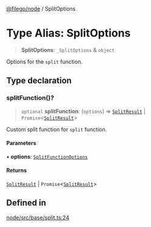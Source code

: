 [@filego/node](../README.md) / SplitOptions

# Type Alias: SplitOptions

> **SplitOptions**: `_SplitOptions` & `object`

Options for the `split` function.

## Type declaration

### splitFunction()?

> `optional` **splitFunction**: (`options`) => [`SplitResult`](SplitResult.md) \| `Promise`\<[`SplitResult`](SplitResult.md)\>

Custom split function for `split` function.

#### Parameters

• **options**: [`SplitFunctionOptions`](SplitFunctionOptions.md)

#### Returns

[`SplitResult`](SplitResult.md) \| `Promise`\<[`SplitResult`](SplitResult.md)\>

## Defined in

[node/src/base/split.ts:24](https://github.com/alpheustangs/filego.js/blob/75c07655f62c9155e0e20706754cb14cbd642fe5/packages/node/src/base/split.ts#L24)
